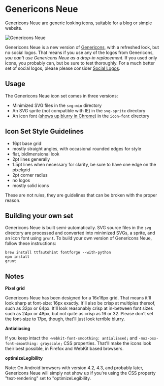 # Genericons Neue

Genericons Neue are generic looking icons, suitable for a blog or simple website.

![Genericons Neue](https://cldup.com/4zc6OeKs24.png)

Genericons Neue is a new version of <a href="https://github.com/Automattic/Genericons">Genericons</a>, with a refreshed look, but no social logos. That means if you use any of the logos from Genericons, *you can't use Genericons Neue as a drop-in replacement*. If you used only icons, you probably can, but be sure to test thoroughly. For a much better set of social logos, please please consider <a href="https://github.com/Automattic/social-logos">Social Logos</a>.

## Usage

The Genericons Neue icon set comes in three versions:

- Minimized SVG files in the `svg-min` directory
- An SVG sprite (not compatible with IE) in the `svg-sprite` directory
- An icon font (<a href="https://code.google.com/p/chromium/issues/detail?id=426333">shows up blurry in Chrome</a>) in the `icon-font` directory


## Icon Set Style Guidelines

- 16pt base grid
- mostly straight angles, with occasional rounded edges for style
- flat, bidimensional look
- 2pt lines generally
- 1.5pt lines when necessary for clarity, be sure to have one edge on the pixelgrid
- 2pt corner radius
- no logos
- mostly solid icons

These are not rules, they are guidelines that can be broken with the proper reason.


## Building your own set

Genericons Neue is built semi-automatically. SVG source files in the `svg` directory are processed and converted into minimized SVGs, a sprite, and an icon font using `grunt`. To build your own version of Genericons Neue, follow these instructions:

```
brew install ttfautohint fontforge --with-python
npm install
grunt
```

## Notes

**Pixel grid**

Genericons Neue has been designed for a 16x16px grid. That means it'll look sharp at font-size: 16px exactly. It'll also be crisp at multiples thereof, such as 32px or 64px. It'll look reasonably crisp at in-between font sizes such as 24px or 48px, but not quite as crisp as 16 or 32. Please don't set the font-size to 17px, though, that'll just look terrible blurry.

**Antialiasing**

If you keep intact the `-webkit-font-smoothing: antialiased;` and `-moz-osx-font-smoothing: grayscale;` CSS properties. That'll make the icons look their best possible, in Firefox and WebKit based browsers.

**optimizeLegibility**

Note: On Android browsers with version 4.2, 4.3, and probably later, Genericons Neue will simply not show up if you're using the CSS property "text-rendering" set to "optimizeLegibility.
